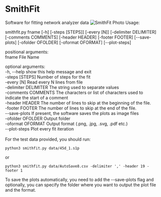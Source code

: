 # SmithFit
Software for fitting network analyzer data
![SmithFit Photo](https://www.raccoonparty.net/res/smithfit.svg)
Usage:

smithfit.py fname [-h] [-steps [STEPS]] [-every [N]] [-delimiter DELIMITER] [-comments COMMENTS] [-header HEADER] [-footer FOOTER] [--save-plots] [-ofolder OFOLDER] [-oformat OFORMAT] [--plot-steps]

positional arguments:\
  fname                 File Name

optional arguments:\
  -h, --help            show this help message and exit\
    -steps [STEPS]        Number of steps for the fit\
  -every [N]            Read every N lines from file\
  -delimiter DELIMITER  The string used to separate values\
  -comments COMMENTS    The characters or list of characters used to indicate the start of a comment\
  -header HEADER        The number of lines to skip at the beginning of the file.\
  -footer FOOTER        The number of lines to skip at the end of the file.\
  --save-plots          If present, the software saves the plots as image files\
  -ofolder OFOLDER      Output folder\
  -oformat OFORMAT      Output format (.png, .jpg, .svg, .pdf etc.)\
  --plot-steps          Plot every fit iteration\
\
For the test data provided, you should run:
```
python3 smithfit.py data/45d_1.s1p
```
or
```
python3 smithfit.py data/AutoSave8.csv -delimiter ',' -header 19 -footer 1
```
To save the plots automatically, you need to add the --save-plots flag and optionally, you can specify the folder where you want to output the plot file and the format.
